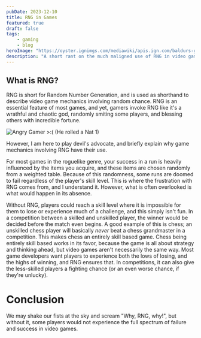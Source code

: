 ```yaml
---
pubDate: 2023-12-10
title: RNG in Games
featured: true
draft: false
tags:
    - gaming
    - blog
heroImage: "https://oyster.ignimgs.com/mediawiki/apis.ign.com/baldurs-gate-3/5/55/Critical_Failure.png"
description: "A short rant on the much maligned use of RNG in video games"
---
```

## What is RNG?
RNG is short for Random Number Generation, and is used as shorthand to describe video game mechanics involving random chance. RNG is an essential feature of most games, and yet, gamers invoke RNG like it's a wrathful and chaotic god, randomly smiting some players, and blessing others with incredible fortune. 

![Angry Gamer >:( ](https://image.shutterstock.com/shutterstock/photos/330344243/display_1500/avopix-330344243.jpg)
(He rolled a Nat 1)

However, I am here to play devil's advocate, and briefly explain why game mechanics involving RNG have their use. 

For most games in the roguelike genre, your success in a run is heavily influenced by the items you acquire, and these items are chosen randomly from a weighted table. Because of this randomness, some runs are doomed to fail regardless of the player's skill level. This is where the frustration with RNG comes from, and I understand it. However, what is often overlooked is what would happen in its absence. 

Without RNG, players could reach a skill level where it is impossible for them to lose or experience much of a challenge, and this simply isn't fun. In a competition between a skilled and unskilled player, the winner would be decided before the match even begins. A good example of this is chess; an unskilled chess player will basically *never* beat a chess grandmaster in a competition. This makes chess an entirely skill based game. Chess being entirely skill based works in its favor, because the game is all about strategy and thinking ahead, but video games aren't necessarily the same way. Most game developers want players to experience both the lows of losing, and the highs of winning, and RNG ensures that. In competitions, it can also give the less-skilled players a fighting chance (or an even worse chance, if they're unlucky). 

# Conclusion
We may shake our fists at the sky and scream "Why, RNG, why!", but without it, some players would not experience the full spectrum of failure and success in video games. 